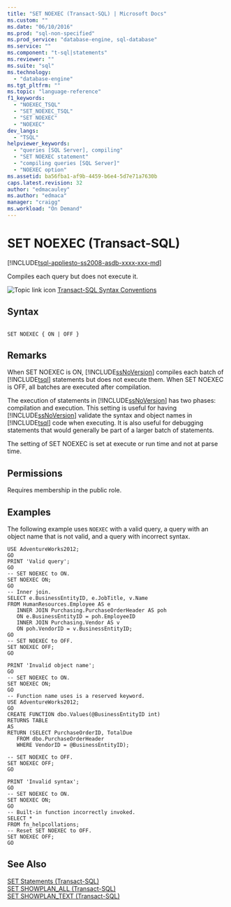 ```yaml
---
title: "SET NOEXEC (Transact-SQL) | Microsoft Docs"
ms.custom: ""
ms.date: "06/10/2016"
ms.prod: "sql-non-specified"
ms.prod_service: "database-engine, sql-database"
ms.service: ""
ms.component: "t-sql|statements"
ms.reviewer: ""
ms.suite: "sql"
ms.technology: 
  - "database-engine"
ms.tgt_pltfrm: ""
ms.topic: "language-reference"
f1_keywords: 
  - "NOEXEC_TSQL"
  - "SET_NOEXEC_TSQL"
  - "SET NOEXEC"
  - "NOEXEC"
dev_langs: 
  - "TSQL"
helpviewer_keywords: 
  - "queries [SQL Server], compiling"
  - "SET NOEXEC statement"
  - "compiling queries [SQL Server]"
  - "NOEXEC option"
ms.assetid: ba56fba1-af9b-4459-b6e4-5d7e71a7630b
caps.latest.revision: 32
author: "edmacauley"
ms.author: "edmaca"
manager: "craigg"
ms.workload: "On Demand"
---
```

# SET NOEXEC (Transact-SQL)
[!INCLUDE[tsql-appliesto-ss2008-asdb-xxxx-xxx-md](../../includes/tsql-appliesto-ss2008-asdb-xxxx-xxx-md.md)]

  Compiles each query but does not execute it.  
  
 ![Topic link icon](../../database-engine/configure-windows/media/topic-link.gif "Topic link icon") [Transact-SQL Syntax Conventions](../../t-sql/language-elements/transact-sql-syntax-conventions-transact-sql.md)  
  
## Syntax  
  
```  
  
SET NOEXEC { ON | OFF }  
```  
  
## Remarks  
 When SET NOEXEC is ON, [!INCLUDE[ssNoVersion](../../includes/ssnoversion-md.md)] compiles each batch of [!INCLUDE[tsql](../../includes/tsql-md.md)] statements but does not execute them. When SET NOEXEC is OFF, all batches are executed after compilation.  
  
 The execution of statements in [!INCLUDE[ssNoVersion](../../includes/ssnoversion-md.md)] has two phases: compilation and execution. This setting is useful for having [!INCLUDE[ssNoVersion](../../includes/ssnoversion-md.md)] validate the syntax and object names in [!INCLUDE[tsql](../../includes/tsql-md.md)] code when executing. It is also useful for debugging statements that would generally be part of a larger batch of statements.  
  
 The setting of SET NOEXEC is set at execute or run time and not at parse time.  
  
## Permissions  
 Requires membership in the public role.  
  
## Examples  
 The following example uses `NOEXEC` with a valid query, a query with an object name that is not valid, and a query with incorrect syntax.  
  
```  
USE AdventureWorks2012;  
GO  
PRINT 'Valid query';  
GO  
-- SET NOEXEC to ON.  
SET NOEXEC ON;  
GO  
-- Inner join.  
SELECT e.BusinessEntityID, e.JobTitle, v.Name  
FROM HumanResources.Employee AS e   
   INNER JOIN Purchasing.PurchaseOrderHeader AS poh  
   ON e.BusinessEntityID = poh.EmployeeID  
   INNER JOIN Purchasing.Vendor AS v  
   ON poh.VendorID = v.BusinessEntityID;  
GO  
-- SET NOEXEC to OFF.  
SET NOEXEC OFF;  
GO  
  
PRINT 'Invalid object name';  
GO  
-- SET NOEXEC to ON.  
SET NOEXEC ON;  
GO  
-- Function name uses is a reserved keyword.  
USE AdventureWorks2012;  
GO  
CREATE FUNCTION dbo.Values(@BusinessEntityID int)  
RETURNS TABLE  
AS  
RETURN (SELECT PurchaseOrderID, TotalDue  
   FROM dbo.PurchaseOrderHeader  
   WHERE VendorID = @BusinessEntityID);  
  
-- SET NOEXEC to OFF.  
SET NOEXEC OFF;  
GO  
  
PRINT 'Invalid syntax';  
GO  
-- SET NOEXEC to ON.  
SET NOEXEC ON;  
GO  
-- Built-in function incorrectly invoked.  
SELECT *  
FROM fn_helpcollations;  
-- Reset SET NOEXEC to OFF.  
SET NOEXEC OFF;  
GO  
```  
  
## See Also  
 [SET Statements &#40;Transact-SQL&#41;](../../t-sql/statements/set-statements-transact-sql.md)   
 [SET SHOWPLAN_ALL &#40;Transact-SQL&#41;](../../t-sql/statements/set-showplan-all-transact-sql.md)   
 [SET SHOWPLAN_TEXT &#40;Transact-SQL&#41;](../../t-sql/statements/set-showplan-text-transact-sql.md)  
  
  
